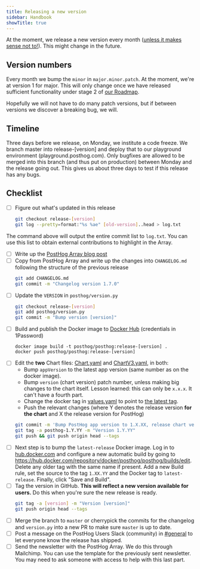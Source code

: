```yaml
---
title: Releasing a new version
sidebar: Handbook
showTitle: true
---
```


At the moment, we release a new version every month ([unless it makes sense not to!](/blog/we-ship-whenever)). This might change in the future.

## Version numbers

Every month we bump the `minor` in `major.minor.patch`. At the moment, we're at version 1 for major. This will only change once we have released sufficient functionality under stage 2 of [our Roadmap](/handbook/strategy/roadmap/).

Hopefully we will not have to do many patch versions, but if between versions we discover a breaking bug, we will.

## Timeline

Three days before we release, on Monday, we institute a code freeze. We branch master into release-[version] and deploy that to our playground environment (playground.posthog.com). Only bugfixes are allowed to be merged into this branch (and thus put on production) between Monday and the release going out. This gives us about three days to test if this release has any bugs.

## Checklist

- [ ] Figure out what's updated in this release
  ```bash
  git checkout release-[version]
  git log --pretty=format:"%s %ae" [old-version]..head > log.txt
  ```
The command above will output the entire commit list to `log.txt`. You can use this list to obtain external contributions to highlight in the Array.
- [ ] Write up the [PostHog Array blog post](/handbook/growth/marketing/blog#posthog-array)
- [ ] Copy from PostHog Array and write up the changes into `CHANGELOG.md` following the structure of the previous release
  ```bash
  git add CHANGELOG.md
  git commit -m "Changelog version 1.7.0"
  ```
- [ ] Update the `VERSION` in `posthog/version.py`
  ```bash
  git checkout release-[version]
  git add posthog/version.py
  git commit -m "Bump version [version]"
  ```
- [ ] Build and publish the Docker image to [Docker Hub](https://hub.docker.com) (credentials in 1Password)
  ```
  docker image build -t posthog/posthog:release-[version] .  
  docker push posthog/posthog:release-[version]
  ```
- [ ] Edit the **two** Chart files: [Chart.yaml](https://github.com/PostHog/charts/blob/master/charts/posthog/Chart.yaml) and [ChartV3.yaml](https://github.com/PostHog/charts/blob/master/charts/posthog/ChartV3.yaml), in both: 
    - Bump `appVersion` to the latest app version (same number as on the docker image).
    - Bump `version` (chart version) patch number, unless making big changes to the chart itself. Lesson learned: this can only be `x.x.x`. It can't have a fourth part.
    - Change the docker tag in [values.yaml](https://github.com/PostHog/charts/blob/master/charts/posthog/values.yaml#L6) to point to [the latest tag](https://hub.docker.com/r/posthog/posthog/tags?page=1&ordering=last_updated).
    - Push the relevant changes (where Y denotes the release version **for the chart** and X the release version for PostHog)
    ```bash
    git commit -m 'Bump PostHog app version to 1.X.XX, release chart version 1.Y.YY'
    git tag -a posthog-1.Y.YY -m "Version 1.Y.YY"
    git push && git push origin head --tags
    ```
- [ ] Next step is to bump the `latest-release` Docker image. Log in to [hub.docker.com](https://hub.docker.com/repository/docker/posthog/posthog/builds) and configure a new automatic build by going to https://hub.docker.com/repository/docker/posthog/posthog/builds/edit. Delete any older tag with the same name if present. Add a new Build rule, set the source to the tag `1.XX.YY` and the Docker tag to `latest-release`. Finally, click "Save and Build".
- [ ] Tag the version in GitHub. **This will reflect a new version available for users.** Do this when you're sure the new release is ready.
  ```bash
  git tag -a [version] -m "Version [version]"
  git push origin head --tags
  ```
- [ ] Merge the branch to `master` or cherrypick the commits for the changelog and `version.py` into a new PR to make sure `master` is up to date.
- [ ] Post a message on the PostHog Users Slack (community) in [#general](https://posthogusers.slack.com/archives/CT7HXDEG3) to let everyone know the release has shipped.
- [ ] Send the newsletter with the PostHog Array. We do this through Mailchimp. You can use the template for the previously sent newsletter. You may need to ask someone with access to help with this last part.